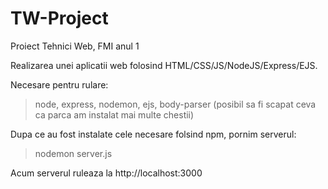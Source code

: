 # TW-Project
Proiect Tehnici Web, FMI anul 1

Realizarea unei aplicatii web folosind HTML/CSS/JS/NodeJS/Express/EJS.

Necesare pentru rulare:
>node, express, nodemon, ejs, body-parser (posibil sa fi scapat ceva ca parca am instalat mai multe chestii)

Dupa ce au fost instalate cele necesare folsind npm, pornim serverul:

>nodemon server.js

Acum serverul ruleaza la http://localhost:3000
